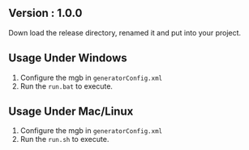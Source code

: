 ## Version : 1.0.0

Down load the release directory, renamed it and put into your project.

## Usage Under Windows
1. Configure the mgb in `generatorConfig.xml`
2. Run the `run.bat` to execute.

## Usage Under Mac/Linux
1. Configure the mgb in `generatorConfig.xml`
2. Run the `run.sh` to execute.
